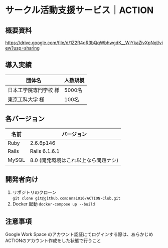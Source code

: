 # サークル活動支援サービス｜ACTION

## 概要資料
https://drive.google.com/file/d/1Z2R4qR3bQqWbhwgdK__WiYkaZivXpNql/view?usp=sharing

## 導入実績
| 団体名 | 人数規模 |
| ---- | ---- |
| 日本工学院専門学校 様  | 5000名 |
| 東京工科大学 様  | 100名 |

## 各バージョン
| 名前 | バージョン |
| ---- | ---- |
| Ruby  | 2.6.6p146 |
| Rails | Rails 6.1.6.1 |
| MySQL | 8.0 (開発環境はこれ以上なら問題ナシ) | 

## 開発者向け

1. リポジトリのクローン   
`git clone git@github.com:nna1016/ACTION-Club.git`
2. Docker 起動
`docker-compose up --build`


## 注意事項
Google Work Space のアカウント認証にてログインする際は、あらかじめACTIONのアカウント作成をした状態で行うこと
